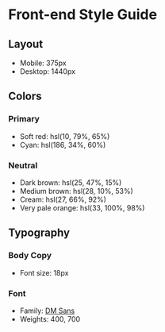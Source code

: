 # Front-end Style Guide

## Layout

- Mobile: 375px
- Desktop: 1440px

## Colors

### Primary

- Soft red: hsl(10, 79%, 65%)
- Cyan: hsl(186, 34%, 60%)

### Neutral

- Dark brown: hsl(25, 47%, 15%)
- Medium brown: hsl(28, 10%, 53%)
- Cream: hsl(27, 66%, 92%)
- Very pale orange: hsl(33, 100%, 98%)

## Typography

### Body Copy

- Font size: 18px

### Font

- Family: [DM Sans](https://fonts.google.com/specimen/DM+Sans)
- Weights: 400, 700
